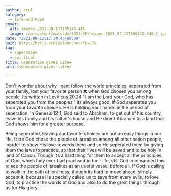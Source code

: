 ```yaml
---
author: arul
category:
  - life-and-hope
cover:
  alt: images-2021-08-12T185140.446
  image: /wp-content/uploads/2021/08/images-2021-08-12T185140.446-1.jpeg
date: "2021-08-12T13:14:45+00:00"
guid: http://briji.arulselvan.net/?p=178
tag:
  - seperation
  - spiritual
title: Seperation gives Life❤️
url: /seperation-gives-life❤️/

---
```

Don't wonder about why i cant follow the world principles, seperated from your family, lost your favorite person ❌ when God chosen you among people. Its written in Leviticus 20:24 "I am the Lord your God, who has seperated you from the peoples." Its always good, if God seperates you from your favorite choices. He is holding your hands in the period of seperation. In Genesis 12:1, God said to Abraham, to get out of his country, leave his family and his father's house and He direct Abraham to a land that God shows him for a greater purpose.

Being seperated, leaving our favorite choices are not an easy things in our life. Here God chose the people of Isrealites among all other nation people, inorder to show His love towards them and so He seperated them by giving them the laws to practice, so that their lives will be saved and to be holy in land of Canon. Though its a hard thing for them to accept all the principles of God, which they ever had practised in their life, still God commanded this to see the people of Isrealites as an useful vessel before all. If God is calling to walk in the path of lonliness, though its hard to move ahead, simply accept it, because He specially called us to save from every evils, to love God, to practice the words of God and also to do the great things through us for His glory.
